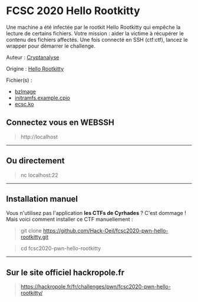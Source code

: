 # FCSC 2020 Hello Rootkitty

Une machine a été infectée par le rootkit Hello Rootkitty qui empêche la lecture de certains fichiers. Votre mission : aider la victime à récupérer le contenu des fichiers affectés. Une fois connecté en SSH (ctf:ctf), lancez le wrapper pour démarrer le challenge.


Auteur : [Cryptanalyse](https://twitter.com/Cryptanalyse)

Origine : [Hello Rootkitty](https://hackropole.fr/fr/challenges/pwn/fcsc2020-pwn-hello-rootkitty/)

Fichier(s) : 
 - [bzImage](bzImage)
 - [initramfs.example.cpio](initramfs.example.cpio)
 - [ecsc.ko](ecsc.ko)


## Connectez vous en WEBSSH
> http://localhost


-----------

## Ou directement 
> nc localhost:22

-----------

## Installation manuel
Vous n'utilisez pas l'application **les CTFs de Cyrhades** ? C'est dommage !
Mais voici comment installer ce CTF manuellement :

> git clone https://github.com/Hack-Oeil/fcsc2020-pwn-hello-rootkitty.git

> cd fcsc2020-pwn-hello-rootkitty


-----------

## Sur le site officiel hackropole.fr
> https://hackropole.fr/fr/challenges/pwn/fcsc2020-pwn-hello-rootkitty/